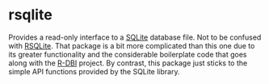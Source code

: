 # rsqlite

Provides a read-only interface to a [SQLite](https://sqlite.org) database file. Not to be confused 
with [RSQLite](https://github.com/r-dbi/RSQLite). That package is a bit more complicated than 
this one due to its greater functionality and the considerable boilerplate code that goes along with
the [R-DBI](https://www.r-dbi.org/) project. By contrast, this package just sticks to the simple API 
functions provided by the SQLite library.
